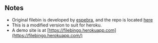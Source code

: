 ## Notes

* Original filebin is developed by [espebra](https://github.com/espebra), and the repo is located [here](https://github.com/espebra/filebin)
* This is a modified version to suit for heroku.
* A demo site is at [https://filebingo.herokuapp.com](https://filebingo.herokuapp.com/)
